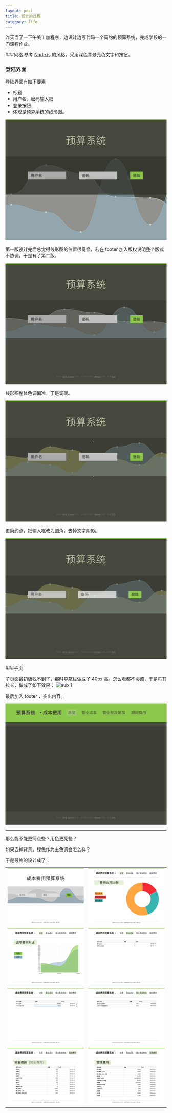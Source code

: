 ```yaml
---
layout: post
title: 设计的过程
category: life
---
```

昨天当了一下午美工加程序，边设计边写代码一个简约的预算系统，完成学校的一门课程作业。

###风格
参考 [Node.js]("http://nodejs.org/") 的风格，采用深色背景亮色文字和按钮。

### 登陆界面
登陆界面有如下要素

* 标题
* 用户名、密码输入框
* 登录按钮
* 体现是预算系统的线形图。

![login_1](/assets/images/design_progress/ori/1.png)

第一版设计完后总觉得线形图的位置很奇怪，若在 footer 加入版权说明整个版式不协调，于是有了第二版。

![login_2](/assets/images/design_progress/ori/2.png)

线形图整体色调偏冷，于是调暖。

![login_3](/assets/images/design_progress/ori/3.png)

更简约点，把输入框改为圆角，去掉文字阴影。

![login_4](/assets/images/design_progress/ori/4.png)

###子页

子页面最初版找不到了，那时导航栏做成了 40px 高。怎么看都不协调，于是将其拉长，做成了如下效果：
![sub_1](/assets/images/design_progress/ori/sub1.png)

最后加入 footer ，突出内容。

![sub_2](/assets/images/design_progress/ori/sub2.png)

---

那么能不能更简点些？用色更亮些？

如果去掉背景，绿色作为主色调会怎么样？

于是最终的设计成了：

| | |
|-|-|
![title](/assets/images/design_progress/1.jpg)|![title](/assets/images/design_progress/2.jpg)
![title](/assets/images/design_progress/3.jpg)|![title](/assets/images/design_progress/4.jpg)
![title](/assets/images/design_progress/5.jpg)|![title](/assets/images/design_progress/6.jpg)
![title](/assets/images/design_progress/7.jpg)|![title](/assets/images/design_progress/8.jpg)





